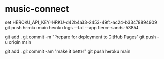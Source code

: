# music-connect


set HEROKU_API_KEY=HRKU-d42b4a33-2453-49fc-ac24-b33478894909
git push heroku main
heroku logs --tail --app fierce-sands-53854

git add .
git commit -m "Prepare for deployment to GitHub Pages"
git push -u origin main

git add .
git commit -am "make it better"
git push heroku main
